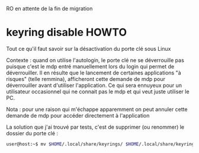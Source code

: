 RO en attente de la fin de migration














































# keyring disable HOWTO
Tout ce qu'il faut savoir sur la désactivation du porte clé sous Linux

Contexte : quand on utilise l'autologin, le porte clé ne se déverrouille pas puisque c'est le mdp entré manuellement lors du login qui permet de déverrouiller. Il en résulte que le lancement de certaines applications "à risques" (telle remmina), afficheront cette demande de mdp pour déverrouiller avant d'utiliser l'application. Ce qui sera ennuyeux pour un utilisateur occasionnel qui ne connait pas le mdp et qui veut juste utiliser le PC.

Nota : pour une raison qui m'échappe apparemment on peut annuler cette demande de mdp pour accéder directement à l'application

La solution que j'ai trouvé par tests, c'est de supprimer (ou renommer) le dossier du porte clé :
```sh
user@host:~$ mv $HOME/.local/share/keyrings/ $HOME/.local/share/keyrings.bkp
```
